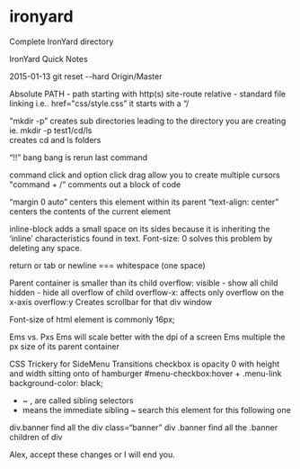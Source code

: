# ironyard

Complete IronYard directory

IronYard Quick Notes

2015-01-13
	git reset --hard Origin/Master

Absolute PATH - path starting with http(s) 
site-route relative - standard file linking i.e.. href="css/style.css” it starts with a “/

"mkdir -p” creates sub directories leading to the directory you are creating 
	ie. mkdir -p test1/cd/ls 	
		creates cd and ls folders

“!!” bang bang is rerun last command

command click and option click drag allow you to create multiple cursors 
"command + /“  comments out a block of code

“margin 0 auto” centers this element within its parent 
“text-align: center” centers the contents of the current element

inline-block adds a small space on its sides because it is inheriting the ‘inline’ characteristics found in text. Font-size: 0 solves this problem by deleting any space. 

return or tab or newline === whitespace (one space)

Parent container is smaller than its child
	overflow: 
		visible - show all child 
		hidden - hide all overflow of child
	overflow-x: affects only overflow on the x-axis
	overflow:y
		Creates scrollbar for that div window

Font-size of html element is commonly 16px;

Ems vs. Pxs
	Ems will scale better with the dpi of a screen
	Ems multiple the px size of its parent container


CSS Trickery for SideMenu Transitions 
checkbox is opacity 0 with height and width sitting onto of hamburger
#menu-checkbox:hover + .menu-link
	background-color: black;

+ ~ ,  are called sibling selectors
+ means the immediate sibling 
~ search this element for this following one

div.banner find all the div class=“banner”
div .banner find all the .banner children of div


Alex, accept these changes or I will end you.
